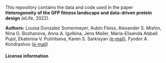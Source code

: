 This repository contains the data and code used in the paper **Heterogeneity of the GFP fitness landscape and data-driven protein design** (eLife, 2022).

**Authors:** Louisa Gonzalez Somermeyer, Aubin Fleiss, Alexander S. Mishin, Nina G. Bozhanova, Anna A. Igolkina, Jens Meiler, Maria-Elisenda Alaball Pujol, Ekaterina V. Putintseva, Karen S. Sarkisyan ([e-mail](mailto:k.sarkisyan@imperial.ac.uk)), Fyodor A. Kondrashov ([e-mail](mailto:fyodor.kondrashov@ist.ac.at))


#### License information

